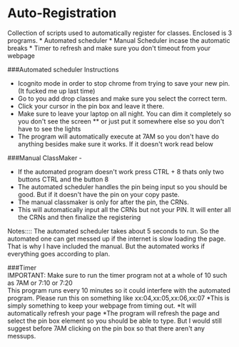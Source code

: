 # Auto-Registration
Collection of scripts used to automatically register for classes. 
Enclosed is 3 programs. 
	* Automated scheduler
	* Manual Scheduler incase the automatic breaks
	* Timer to refresh and make sure you don't timeout from your webpage


###Automated scheduler Instructions
* Icognito mode in order to stop chrome from trying to save your new pin. (It fucked me up last time)
* Go to you add drop classes and make sure you select the correct term. 
* Click your cursor in the pin box and leave it there.
* Make sure to leave your laptop on all night. You can dim it completely so you don't see the screen
	** or just put it somewhere else so you don't have to see the lights
* The program will automatically execute at 7AM so you don't have do anything besides make sure it works. If it doesn't work read below


###Manual ClassMaker -
* If the automated program doesn't work press CTRL + 8  thats only two buttons CTRL and the button 8
* The automated scheduler handles the pin being input so you should be good. But if it doesn't have the pin on your copy paste.
* The manual classmaker is only for after the pin, the CRNs. 
* This will automatically input all the CRNs but not your PIN. It will enter all the CRNs and then finalize the registering

Notes::::  The automated scheduler takes about 5 seconds to run. So the automated one can get messed up if the internet is slow loading the page.
That is why I have included the manual. But the automated works if everything goes according to plan.



###Timer		
IMPORTANT: Make sure to run the timer program not at a whole of 10 such as 7AM or 7:10 or 7:20  
				This program runs every 10 minutes so it could interfere with the automated program. 
				Please run this on something like xx:04,xx:05,xx:06,xx:07
*This is simply something to keep your webpage from timing out. 
*It will automatically refresh your page
*The program will refresh the page and select the pin box element so you should be able to type. But I would still 
	suggest before 7AM clicking on the pin box so that there aren't any messups.


